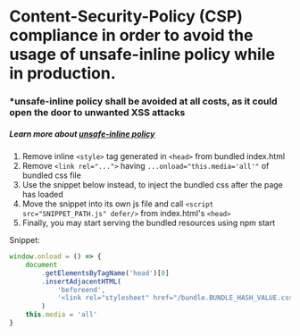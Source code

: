 # Content-Security-Policy (CSP) compliance in order to avoid the usage of unsafe-inline policy while in production.

### \*unsafe-inline policy shall be avoided at all costs, as it could open the door to unwanted XSS attacks

##### Learn more about [unsafe-inline policy](https://content-security-policy.com/unsafe-inline/)

1. Remove inline `<style>` tag generated in `<head>` from bundled index.html
2. Remove `<link rel="...">` having `...onload="this.media='all'"` of bundled css file
3. Use the snippet below instead, to inject the bundled css after the page has loaded
4. Move the snippet into its own js file and call `<script src="SNIPPET_PATH.js" defer/>` from index.html's `<head>`
5. Finally, you may start serving the bundled resources using npm start

Snippet:

```javascript
window.onload = () => {
    document
        .getElementsByTagName('head')[0]
        .insertAdjacentHTML(
            'beforeend',
            '<link rel="stylesheet" href="/bundle.BUNDLE_HASH_VALUE.css" media="all" />'
        )
    this.media = 'all'
}
```
